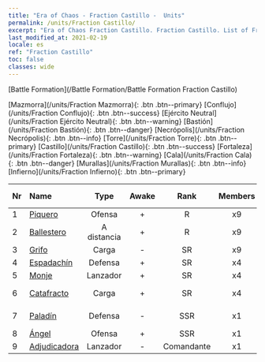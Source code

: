 ```yaml
---
title: "Era of Chaos - Fraction Castillo -  Units"
permalink: /units/Fraction Castillo/
excerpt: "Era of Chaos Fraction Castillo. Fraction Castillo. List of Fraction in Era of Chaos"
last_modified_at: 2021-02-19
locale: es
ref: "Fraction Castillo"
toc: false
classes: wide
---
```

  [Battle Formation](/Battle Formation/Battle Formation Fraction Castillo)

 [Mazmorra](/units/Fraction Mazmorra){: .btn .btn--primary} [Conflujo](/units/Fraction Conflujo){: .btn .btn--success} [Ejército Neutral](/units/Fraction Ejército Neutral){: .btn .btn--warning} [Bastión](/units/Fraction Bastión){: .btn .btn--danger} [Necrópolis](/units/Fraction Necrópolis){: .btn .btn--info} [Torre](/units/Fraction Torre){: .btn .btn--primary} [Castillo](/units/Fraction Castillo){: .btn .btn--success} [Fortaleza](/units/Fraction Fortaleza){: .btn .btn--warning} [Cala](/units/Fraction Cala){: .btn .btn--danger} [Murallas](/units/Fraction Murallas){: .btn .btn--info} [Infierno](/units/Fraction Infierno){: .btn .btn--primary} 

  | Nr |         Name        |   Type   | Awake |    Rank   |   Members     |  Stars  |  Attack  |     HP    | Awaken Name  |
  |:---|:--------------------|:--------:|:-----:|:---------:|:-------------:|:-------:|:--------:|:---------:|:-------------|
  | 1 | [Piquero](/units/Pikeman/) | Ofensa | + | R | x9 | <i class="fas fa-star"/> | 84.4 | 645 |  Alabardero  |
  | 2 | [Ballestero](/units/Marksman/) | A distancia | + | R | x9 | <i class="fas fa-star"/> | 85.3 | 438 |  Arquero Maestro  |
  | 3 | [Grifo](/units/Griffin/) | Carga | - | SR | x9 | <i class="fas fa-star"/><i class="fas fa-star"/> | 151.4 | 1850 |   -   |
  | 4 | [Espadachín](/units/Swordsman/) | Defensa | + | SR | x4 | <i class="fas fa-star"/><i class="fas fa-star"/> | 54.6 | 1324 |  Cruzado  |
  | 5 | [Monje](/units/Monk/) | Lanzador | + | SR | x4 | <i class="fas fa-star"/> | 102.6 | 662 |  Fanático  |
  | 6 | [Catafracto](/units/Cavalier/) | Carga | + | SR | x4 | <i class="fas fa-star"/> | 79.4 | 811 |  Champion Knights  |
  | 7 | [Paladín](/units/Paladin/) | Defensa | - | SSR | x1 | <i class="fas fa-star"/><i class="fas fa-star"/><i class="fas fa-star"/> | 128.0 | 2589 |  Paladín Supremo  |
  | 8 | [Ángel](/units/Angel/) | Ofensa | + | SSR | x1 | <i class="fas fa-star"/><i class="fas fa-star"/><i class="fas fa-star"/> | 792.0 | 5431 |  Arcángel  |
  | 9 | [Adjudicadora](/units/Judicator/) | Lanzador | - | Comandante | x1 | <i class="fas fa-star"/><i class="fas fa-star"/><i class="fas fa-star"/> | 565.7 | 6109 |   -   |
